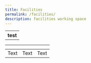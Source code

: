 ```yaml
---
title: Facilities
permalink: /facilities/
description: facilities working space
---
```

<table>
	<th>test</th>
	
	
	
	
	

| <img height="5" width="10" src="https://drive.google.com/uc?export=view&amp;id=1EkeQrbpjsYdXhvLFfCCHPM61FPJP4ZxO"> | <img height="5" width="10" src="https://drive.google.com/uc?export=view&amp;id=1EkeQrbpjsYdXhvLFfCCHPM61FPJP4ZxO"> | <img height="5" width="10" src="https://drive.google.com/uc?export=view&amp;id=1EkeQrbpjsYdXhvLFfCCHPM61FPJP4ZxO"> |
| -------- | -------- | -------- |
| Text     | Text     | Text     |



<img height="5" width="10" src="https://drive.google.com/uc?export=view&amp;id=1EkeQrbpjsYdXhvLFfCCHPM61FPJP4ZxO">